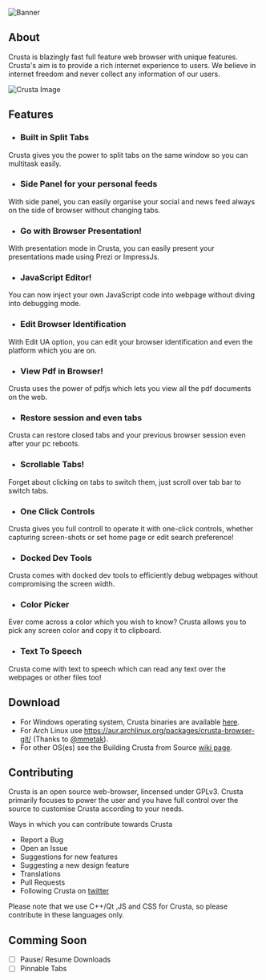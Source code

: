 ![Banner](https://github.com/CrustaBrowser/CrustaBrowser/blob/master/banner.png) 

## About

Crusta is blazingly fast full feature web browser with unique features. Crusta's aim is to provide a rich internet experience to users. We believe in internet freedom and never collect any information of our users.

![Crusta Image](http://crustabrowser.com/img/crusta.png)

## Features

- ### Built in Split Tabs
Crusta gives you the power to split tabs on the same window so you can multitask easily.

- ### Side Panel for your personal feeds
With side panel, you can easily organise your social and news feed always on the side of browser without changing tabs.

- ### Go with Browser Presentation!
With presentation mode in Crusta, you can easily present your presentations made using Prezi or ImpressJs.

- ### JavaScript Editor!
You can now inject your own JavaScript code into webpage without diving into debugging mode.

- ### Edit Browser Identification
With Edit UA option, you can edit your browser identification and even the platform which you are on.

- ### View Pdf in Browser!
Crusta uses the power of pdfjs which lets you view all the pdf documents on the web.

- ### Restore session and even tabs
Crusta can restore closed tabs and your previous browser session even after your pc reboots.

- ### Scrollable Tabs!
Forget about clicking on tabs to switch them, just scroll over tab bar to switch tabs.

- ### One Click Controls
Crusta gives you full controll to operate it with one-click controls, whether capturing screen-shots or set home page or edit search preference!

- ### Docked Dev Tools
Crusta comes with docked dev tools to efficiently debug webpages without compromising the screen width.

- ### Color Picker
Ever come across a color which you wish to know? Crusta allows you to pick any screen color and copy it to clipboard.

- ### Text To Speech
Crusta come with text to speech which can read any text over the webpages or other files too!

## Download

- For Windows operating system, Crusta binaries are available [here](https://sourceforge.net/projects/crustabrowser/).
- For Arch Linux use https://aur.archlinux.org/packages/crusta-browser-git/ (Thanks to [@mmetak](https://github.com/mmetak)).
- For other OS(es) see the Building Crusta from Source [wiki page](https://github.com/CrustaBrowser/CrustaBrowser/wiki/Building-Crusta-from-Source).

## Contributing

Crusta is an open source web-browser, lincensed under GPLv3. Crusta primarily focuses to power the user and you have full control over the source to customise Crusta according to your needs.

Ways in which you can contribute towards Crusta
- Report a Bug
- Open an Issue
- Suggestions for new features
- Suggesting a new design feature
- Translations
- Pull Requests
- Following Crusta on [twitter](http://twitter.com/crustabrowser)

Please note that we use C++/Qt ,JS and CSS for Crusta, so please contribute in these languages only. 


## Comming Soon
- [ ] Pause/ Resume Downloads
- [ ] Pinnable Tabs
